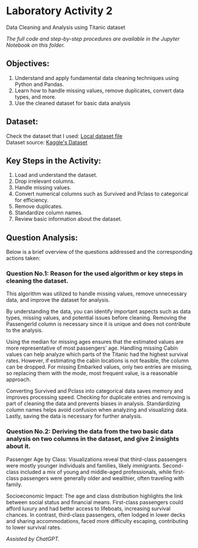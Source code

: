 # Laboratory Activity 2
Data Cleaning and Analysis using Titanic dataset <br>

*The full code and step-by-step procedures are available in the Jupyter Notebook on this folder.*

## Objectives:
1. Understand and apply fundamental data cleaning techniques using Python and Pandas.
2. Learn how to handle missing values, remove duplicates, convert data types, and more.
3. Use the cleaned dataset for basic data analysis

## Dataset:
Check the dataset that I used: [Local dataset file](titanic.csv) <br>
Dataset source: [Kaggle's Dataset](https://www.kaggle.com/competitions/titanic/data)

## Key Steps in the Activity:

1. Load and understand the dataset.
2. Drop irrelevant columns.
3. Handle missing values.
4. Convert numerical columns such as Survived and Pclass to categorical for efficiency.
5. Remove duplicates.
6. Standardize column names.
7. Review basic information about the dataset.

## Question Analysis:
Below is a brief overview of the questions addressed and the corresponding actions taken:

### Question No.1: Reason for the used algorithm  or key steps in cleaning the dataset. 

This algorithm was utilized to handle missing values, remove unnecessary data, and improve the dataset for analysis.

By understanding the data, you can identify important aspects such as data types, missing values, and potential issues before cleaning. Removing the PassengerId column is necessary since it is unique and does not contribute to the analysis.

Using the median for missing ages ensures that the estimated values are more representative of most passengers' age. Handling missing Cabin values can help analyze which parts of the Titanic had the highest survival rates. However, if estimating the cabin locations is not feasible, the column can be dropped. For missing Embarked values, only two entries are missing, so replacing them with the mode, most frequent value, is a reasonable approach.

Converting Survived and Pclass into categorical data saves memory and improves processing speed. Checking for duplicate entries and removing is part of cleaning the data and prevents biases in analysis. Standardizing column names helps avoid confusion when analyzing and visualizing data. Lastly, saving the data is necessary for further analysis.

### Question No.2: Deriving the data from the two basic data analysis on two columns in the dataset, and give 2 insights about it.
Passenger Age by Class:
Visualizations reveal that third-class passengers were mostly younger individuals and families, likely immigrants. Second-class included a mix of young and middle-aged professionals, while first-class passengers were generally older and wealthier, often traveling with family.

Socioeconomic Impact:
The age and class distribution highlights the link between social status and financial means. First-class passengers could afford luxury and had better access to lifeboats, increasing survival chances. In contrast, third-class passengers, often lodged in lower decks and sharing accommodations, faced more difficulty escaping, contributing to lower survival rates.

*Assisted by ChatGPT.*